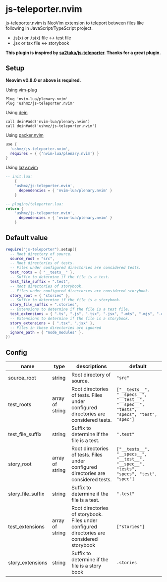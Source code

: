 # js-teleporter.nvim

js-teleporter.nvim is NeoVim extension to teleport between files like following in JavaScript/TypeScript project.

- .js(x) or .ts(x) file <-> test file
- .jsx or tsx file <-> storybook

**This plugin is inspired by [sa2taka/js-teleporter](https://github.com/sa2taka/js-teleporter). Thanks for a great plugin.**

<!--
## Demo

### Test - Demo

### Storybook - Demo
-->

## Setup

**Neovim v0.8.0 or above is required.**

Using [vim-plug](https://github.com/junegunn/vim-plug)

```viml
Plug 'nvim-lua/plenary.nvim'
Plug 'ushmz/js-teleporter.nvim'
```

Using [dein](https://github.com/Shougo/dein.vim)

```viml
call dein#add('nvim-lua/plenary.nvim')
call dein#add('ushmz/js-teleporter.nvim')
```

Using [packer.nvim](https://github.com/wbthomason/packer.nvim)

```lua
use {
  'ushmz/js-teleporter.nvim',
  requires = { {'nvim-lua/plenary.nvim'} }
}
```

Using [lazy.nvim](https://github.com/folke/lazy.nvim)

```lua
-- init.lua:
    {
    'ushmz/js-teleporter.nvim',
      dependencies = { 'nvim-lua/plenary.nvim' }
    }

-- plugins/teleporter.lua:
return {
    'ushmz/js-teleporter.nvim',
      dependencies = { 'nvim-lua/plenary.nvim' }
    }
```

## Default value

```lua
require("js-teleporter").setup({
  -- Root directory of source.
  source_root = "src",
  -- Root directories of tests.
  -- Files under configured directories are considered tests.
  test_roots = { "__tests__" },
  -- Suffix to determine if the file is a test.
  test_file_suffix = ".test",
  -- Root directories of storybook.
  -- Files under configured directories are considered storybook.
  story_root = { "stories" },
  -- Suffix to determine if the file is a storybook.
  story_file_suffix = ".stories",
  -- Extensions to determine if the file is a test file.
  test_extensions = { ".ts", ".js", ".tsx", ".jsx", ".mts", ".mjs", ".cts", ".cjs" },
  -- Extensions to determine if the file is a storybook.
  story_extensions = { ".tsx", ".jsx" },
  -- Files in these directories are ignored
  ignore_path = { "node_modules" },
})
```

## Config

| name              | type            | descriptions                                                                               | default                                                                                |
| ----------------- | --------------- | ------------------------------------------------------------------------------------------ | -------------------------------------------------------------------------------------- |
| source_root       | string          | Root directory of source.                                                                  | `"src"`                                                                                |
| test_roots        | array of string | Root directories of tests. Files under configured directories are considered tests.        | `["__tests__", "__specs__", "__test__", "__spec__", "tests", "specs", "test", "spec"]` |
| test_file_suffix  | string          | Suffix to determine if the file is a test.                                                 | `".test"`                                                                              |
| story_root        | array of string | Root directories of tests. Files under configured directories are considered tests.        | `["__tests__", "__specs__", "__test__", "__spec__", "tests", "specs", "test", "spec"]` |
| story_file_suffix | string          | Suffix to determine if the file is a test.                                                 | `".test"`                                                                              |
| test_extensions   | array of string | Root directories of storybook. Files under configured directories are considered storybook | `["stories"]`                                                                          |
| story_extensions  | string          | Suffix to determine if the file is a story book                                            | `.stories`                                                                             |
